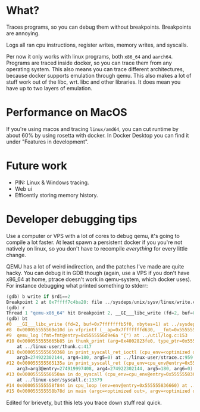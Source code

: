 # What?
Traces programs, so you can debug them without breakpoints. Breakpoints are
annoying.

Logs all ran cpu instructions, register writes, memory writes, and syscalls.

Per now it only works with linux programs, both `x86_64` and `aarch64`. Programs
are traced inside docker, so you can trace them from any operating system. This
also means you can trace different architectures, because docker supports
emulation through qemu. This also makes a lot of stuff work out of the libc,
wrt. libc and other libraries. It does mean you have up to two layers of
emulation.

# Performance on MacOS
If you're using macos and tracing `linux/amd64`, you can cut runtime by about
60% by using rosetta with docker. In Docker Desktop you can find it under
"Features in development". 

# Future work
- PIN: Linux & Windows tracing.
- Web ui
- Efficently storing memory history.

# Developer debugging tips
Use a computer or VPS with a lot of cores to debug qemu, it's going to compile
a lot faster. At least spawn a persistent docker if you you're not natively on
linux, so you don't have to recompile *everything* for every little change.

QEMU has a lot of weird indirection, and the patches I've made are quite hacky.
You can debug it in GDB though (again, use a VPS if you don't have x86_64 at
home, ptrace doesn't work in qemu-system, which docker uses). For instance
debugging what printed something to stderr:

```c
(gdb) b write if $rdi==2
Breakpoint 2 at 0x7ffff7c4ba20: file ../sysdeps/unix/sysv/linux/write.c, line 25.
(gdb) r
Thread 1 "qemu-x86_64" hit Breakpoint 2, __GI___libc_write (fd=2, buf=0x7fffffffb5f0, nbytes=1) at ../sysdeps/unix/sysv/linux/write.c:25
(gdb) bt
#0  __GI___libc_write (fd=2, buf=0x7fffffffb5f0, nbytes=1) at ../sysdeps/unix/sysv/linux/write.c:25
#8  0x000055555569e10d in vfprintf (__ap=0x7fffffffd630, __fmt=0x5555556d9e6a "{", __stream=0x7ffff7d516a0 <_IO_2_1_stderr_>) at /usr/include/x86_64-linux-gnu/bits/stdio2.h:135
#9  qemu_log (fmt=fmt@entry=0x5555556d9e6a "{") at ../util/log.c:153
#10 0x0000555555665b85 in thunk_print (arg=0x4002823fe0, type_ptr=0x55555578416c <ioctl_entries+268>, type_ptr@entry=0x555555784164 <ioctl_entries+260>)
    at ../linux-user/thunk.c:417
#11 0x0000555555650368 in print_syscall_ret_ioctl (cpu_env=<optimized out>, name=<optimized out>, ret=0, arg0=<optimized out>, arg1=<optimized out>, arg2=274919997408, 
    arg3=274922302144, arg4=180, arg5=0) at ../linux-user/strace.c:959
#12 0x000055555565135a in print_syscall_ret (cpu_env=cpu_env@entry=0x555555836660, num=num@entry=16, ret=ret@entry=0, arg1=arg1@entry=1, arg2=arg2@entry=21523, 
    arg3=arg3@entry=274919997408, arg4=274922302144, arg5=180, arg6=0) at ../linux-user/strace.c:4153
#13 0x00005555556650aa in do_syscall (cpu_env=cpu_env@entry=0x555555836660, num=16, arg1=1, arg2=21523, arg3=274919997408, arg4=274922302144, arg5=180, arg6=0, arg7=0, arg8=0)
    at ../linux-user/syscall.c:13379
#14 0x000055555558f844 in cpu_loop (env=env@entry=0x555555836660) at ../linux-user/x86_64/../i386/cpu_loop.c:233
#15 0x000055555558b78d in main (argc=<optimized out>, argv=<optimized out>, envp=<optimized out>) at ../linux-user/main.c:968
```

Edited for brievety, but this lets you trace down stuff real quick.